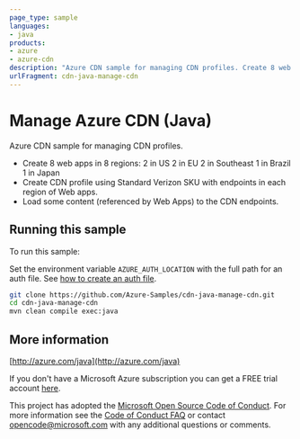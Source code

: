 ```yaml
---
page_type: sample
languages:
- java
products:
- azure
- azure-cdn
description: "Azure CDN sample for managing CDN profiles. Create 8 web apps in 8 regions."
urlFragment: cdn-java-manage-cdn
---
```


# Manage Azure CDN (Java)

Azure CDN sample for managing CDN profiles.

- Create 8 web apps in 8 regions:
    2 in US
    2 in EU
    2 in Southeast
    1 in Brazil
    1 in Japan
- Create CDN profile using Standard Verizon SKU with endpoints in each region of Web apps.
- Load some content (referenced by Web Apps) to the CDN endpoints.
 

## Running this sample

To run this sample:

Set the environment variable `AZURE_AUTH_LOCATION` with the full path for an auth file. See [how to create an auth file](https://github.com/Azure/azure-libraries-for-java/blob/master/AUTH.md).

```bash
git clone https://github.com/Azure-Samples/cdn-java-manage-cdn.git
cd cdn-java-manage-cdn
mvn clean compile exec:java
```

## More information

[http://azure.com/java](http://azure.com/java)

If you don't have a Microsoft Azure subscription you can get a FREE trial account [here](http://go.microsoft.com/fwlink/?LinkId=330212).

This project has adopted the [Microsoft Open Source Code of Conduct](https://opensource.microsoft.com/codeofconduct/). For more information see the [Code of Conduct FAQ](https://opensource.microsoft.com/codeofconduct/faq/) or contact [opencode@microsoft.com](mailto:opencode@microsoft.com) with any additional questions or comments.
